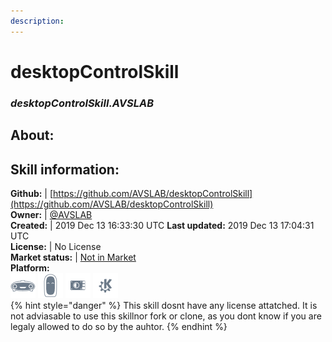 ```yaml
--- 
description: 
---
```


# desktopControlSkill  
### _desktopControlSkill.AVSLAB_  
## About:  


## Skill information:  
**Github:** | [https://github.com/AVSLAB/desktopControlSkill](https://github.com/AVSLAB/desktopControlSkill)  
**Owner:** | [@AVSLAB](https://github.com/AVSLAB)  
**Created:** | 2019 Dec 13 16:33:30 UTC  **Last updated:** 2019 Dec 13 17:04:31 UTC  
**License:** | No License  
**Market status:** | [Not in Market](https://market.mycroft.ai/skill/)  
**Platform:**  
 ![](../.gitbook/assets/mark-1-icon.png)  ![](../.gitbook/assets/mark-2-icon.png)  ![](../.gitbook/assets/picroft-icon.png)  ![](../.gitbook/assets/kde.png)   
{% hint style="danger" %}
This skill dosnt have any license attatched. It is not adviasable to use this skillnor fork or clone, as you dont know if you are legaly allowed to do so by the auhtor.
{% endhint %}
